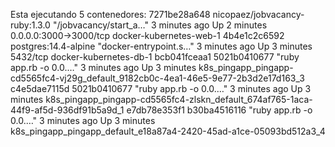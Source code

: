 Esta ejecutando 5 contenedores: 
7271be28a648   nicopaez/jobvacancy-ruby:1.3.0   "/jobvacancy/start_a…"   3 minutes ago   Up 2 minutes   0.0.0.0:3000->3000/tcp   docker-kubernetes-web-1
4b4e1c2c6592   postgres:14.4-alpine             "docker-entrypoint.s…"   3 minutes ago   Up 3 minutes   5432/tcp                 docker-kubernetes-db-1
bcb041fceaa1   5021b0410677                     "ruby app.rb -o 0.0.…"   3 minutes ago   Up 3 minutes                            k8s_pingapp_pingapp-cd5565fc4-vj29g_default_9182cb0c-4ea1-46e5-9e77-2b3d2e17d163_3
c4e5dae7115d   5021b0410677                     "ruby app.rb -o 0.0.…"   3 minutes ago   Up 3 minutes                            k8s_pingapp_pingapp-cd5565fc4-zlskn_default_674af765-1aca-44f9-af5d-936df91b5a9d_1
e7db78e353f1   b30ba4516116                     "ruby app.rb -o 0.0.…"   3 minutes ago   Up 3 minutes                            k8s_pingapp_pingapp_default_e18a87a4-2420-45ad-a1ce-05093bd512a3_4
